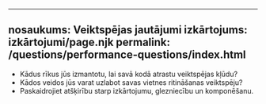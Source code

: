 ***

## nosaukums: Veiktspējas jautājumi&#xA;izkārtojums: izkārtojumi/page.njk&#xA;permalink: /questions/performance-questions/index.html

*   Kādus rīkus jūs izmantotu, lai savā kodā atrastu veiktspējas kļūdu?
*   Kādos veidos jūs varat uzlabot savas vietnes ritināšanas veiktspēju?
*   Paskaidrojiet atšķirību starp izkārtojumu, glezniecību un komponēšanu.
